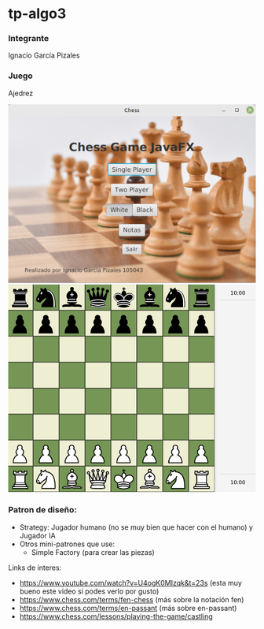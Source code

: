 # tp-algo3

### Integrante
Ignacio García Pizales

### Juego
Ajedrez

![Menu](menu.png)
![Board](board.png)

### Patron de diseño:
- Strategy: Jugador humano (no se muy bien que hacer con el humano) y Jugador IA
- Otros mini-patrones que use: 
  - Simple Factory (para crear las piezas)

Links de interes:
- https://www.youtube.com/watch?v=U4ogK0MIzqk&t=23s (esta muy bueno este video si podes verlo por gusto)
- https://www.chess.com/terms/fen-chess (más sobre la notación fen)
- https://www.chess.com/terms/en-passant (más sobre en-passant)
- https://www.chess.com/lessons/playing-the-game/castling
